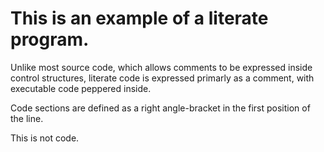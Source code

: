 
# This is an example of a literate program.

Unlike most source code, which allows comments to be expressed inside control structures,
literate code is expressed primarly as a comment, with executable code peppered inside.

Code sections are defined as a right angle-bracket in the first position of the line.


This is not code.

